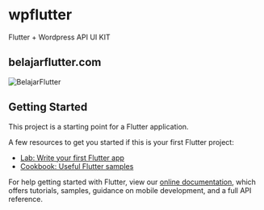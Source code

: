 # wpflutter
Flutter + Wordpress API UI KIT

## belajarflutter.com
![BelajarFlutter](https://belajarflutter.com/wp-content/uploads/2020/08/BelajarFlutter-logo.png)


## Getting Started

This project is a starting point for a Flutter application.

A few resources to get you started if this is your first Flutter project:

- [Lab: Write your first Flutter app](https://flutter.dev/docs/get-started/codelab)
- [Cookbook: Useful Flutter samples](https://flutter.dev/docs/cookbook)

For help getting started with Flutter, view our
[online documentation](https://flutter.dev/docs), which offers tutorials,
samples, guidance on mobile development, and a full API reference.
